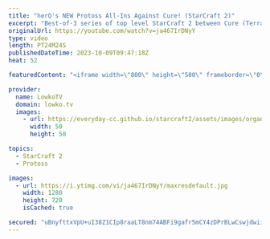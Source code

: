 ```yaml
---
title: "herO's NEW Protoss All-Ins Against Cure! (StarCraft 2)"
excerpt: "Best-of-3 series of top level StarCraft 2 between Cure (Terran) and herO (Protoss). Both of these South Korean pro gamers are some of the best in SC2 and they are very familiar with each other's playstyle. In this series herO decides to play very aggressive games, by bringing out old build orders such"
originalUrl: https://youtube.com/watch?v=ja467IrDNyY
type: video
length: PT24M24S
publishedDateTime: 2023-10-09T09:47:18Z
heat: 52

featuredContent: "<iframe width=\"800\" height=\"500\" frameborder=\"0\" src=\"https://www.youtube.com/embed/ja467IrDNyY\" allow=\"accelerometer; autoplay; encrypted-media; gyroscope; picture-in-picture\" allowfullscreen></iframe>"

provider:
  name: LowkoTV
  domain: lowko.tv
  images:
    - url: https://everyday-cc.github.io/starcraft2/assets/images/organizations/lowko.tv-50x50.jpg
      width: 50
      height: 50

topics:
  - StarCraft 2
  - Protoss

images:
  - url: https://i.ytimg.com/vi/ja467IrDNyY/maxresdefault.jpg
    width: 1280
    height: 720
    isCached: true

secured: "uBnyfttxVpU+uI38Z1CIp8raaLT8nm74ABFi9gafr5mCY4zDPrBLwCswjdwiiev/7H8oxMzxGj4i/7DSlJ/pcHg2g1xmnDP81gcoh4HOIWxKW/IVcW9wWIFDBQhIfAVXfZR9hBnvb1uwhktGE+gFN3RgQShTonkv8U8q3PIObonUcw+84kWBJtzyCTU76yGsoKD1YR6xAy9T7fXcprwgadgAEP8CN+9HAmch1qlbp1wPx/AajUC3/WpQS9NeeFoYeDNVxuSSytJycA6Iswl5oOhpNR3GSrXLo6Kt1VOlKWgPYOAfF+Zbjsiaewp/b2LkCsCSQthPDAPyYPQQ+wk24wdSVJW6lRbJhw2zgEjLtGoAVUovw6SiqFXh/cf7Tukmv7jskhFEq+pc35svPBY65iRCs3gAdtYnaMuR3poZWUY=;izZR3HCruPbymtLPdQT0gA=="
---
```


